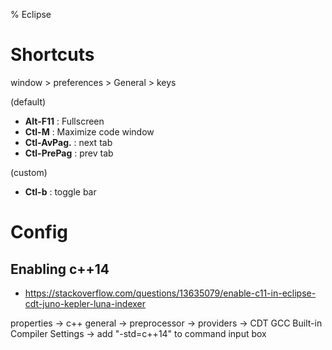 % Eclipse

# Shortcuts

window > preferences > General > keys

(default)

- **Alt-F11**    : Fullscreen
- **Ctl-M**      : Maximize code window
- **Ctl-AvPag.** : next tab
- **Ctl-PrePag** : prev tab

(custom)

- **Ctl-b** : toggle bar

# Config

## Enabling c++14

- https://stackoverflow.com/questions/13635079/enable-c11-in-eclipse-cdt-juno-kepler-luna-indexer

properties -> c++ general -> preprocessor -> providers -> CDT GCC Built-in Compiler Settings -> add "-std=c++14" to command input box
